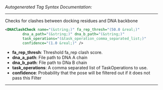 <!-- THIS IS AN AUTOGENERATED FILE: Don't edit it directly, instead change the schema definition in the code itself. -->

_Autogenerated Tag Syntax Documentation:_

---
Checks for clashes between docking residues and DNA backbone

```xml
<DNAClashCheck name="(&string;)" fa_rep_thresh="(50.0 &real;)"
        dna_a_path="(&string;)" dna_b_path="(&string;)"
        task_operations="(&task_operation_comma_separated_list;)"
        confidence="(1.0 &real;)" />
```

-   **fa_rep_thresh**: Threshold fa_rep clash score.
-   **dna_a_path**: File path to DNA A chain
-   **dna_b_path**: File path to DNa B chain
-   **task_operations**: A comma separated list of TaskOperations to use.
-   **confidence**: Probability that the pose will be filtered out if it does not pass this Filter

---
